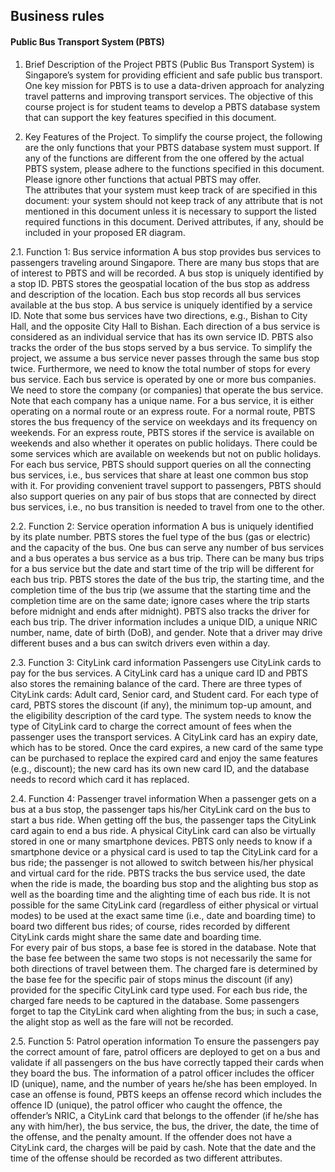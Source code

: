## Business rules
#### Public Bus Transport System (PBTS) 
1. Brief Description of the Project
PBTS (Public Bus Transport System) is Singapore’s system for providing efficient and safe public bus transport. One key mission for PBTS is to use a data-driven approach for analyzing travel patterns and improving transport services. The objective of this course project is for student teams to develop a PBTS database system that can support the key features specified in this document.  

2. Key Features of the Project.
To simplify the course project, the following are the only functions that your PBTS database system must support. If any of the functions are different from the one offered by the actual PBTS system, please adhere to the functions specified in this document. Please ignore other functions that actual PBTS may offer.  
The attributes that your system must keep track of are specified in this document: your system should not keep track of any attribute that is not mentioned in this document unless it is necessary to support the listed required functions in this document. Derived attributes, if any, should be included in your proposed ER diagram.   

2.1. Function 1: Bus service information 
A bus stop provides bus services to passengers traveling around Singapore. There are many bus stops that are of interest to PBTS and will be recorded. A bus stop is uniquely identified by a stop ID. PBTS stores the geospatial location of the bus stop as address and description of the location. Each bus stop records all bus services available at the bus stop. 
A bus service is uniquely identified by a service ID. Note that some bus services have two directions, e.g., Bishan to City Hall, and the opposite City Hall to Bishan. Each direction of a bus service is considered as an individual service that has its own service ID. PBTS also tracks the order of the bus stops served by a bus service. To simplify the project, we assume a bus service never passes through the same bus stop twice. Furthermore, we need to know the total 
number of stops for every bus service. Each bus service is operated by one or more bus companies. We need to store the company (or companies) that operate the bus service. Note that each company has a unique name. For a bus service, it is either operating on a normal route or an express route. For a normal route, PBTS stores the bus frequency of the service on weekdays and its frequency on weekends. For an express route, PBTS stores if the service is available on weekends and also whether it operates on public holidays. There could be some services which are available on weekends but not on public holidays.  
For each bus service, PBTS should support queries on all the connecting bus services, i.e., bus services that share at least one common bus stop with it. For providing convenient travel support to passengers, PBTS should also support queries on any pair of bus stops that are connected by direct bus services, i.e., no bus transition is needed to travel from one to the other. 

2.2. Function 2: Service operation information 
A bus is uniquely identified by its plate number. PBTS stores the fuel type of the bus (gas or electric) and the capacity of the bus. One bus can serve any number of bus services and a bus operates a bus service as a bus trip. There can be many bus trips for a bus service but the date and start time of the trip will be different for each bus trip. PBTS stores the date of the bus trip, the starting time, and the completion time of the bus trip (we assume that the starting time and the completion time are on the same date; ignore cases where the trip starts before midnight and ends after midnight). PBTS also tracks the driver for each bus trip. The driver information includes a unique DID, a unique NRIC number, name, date of birth (DoB), and gender. Note that a driver may drive different buses and a bus can switch drivers even within a day.   

2.3. Function 3: CityLink card information 
Passengers use CityLink cards to pay for the bus services. A CityLink card has a unique card ID and PBTS also stores the remaining balance of the card. There are three types of CityLink cards: Adult card, Senior card, and Student card. For each type of card, PBTS stores the discount (if any), the minimum top-up amount, and the eligibility description of the card type. The system needs to know the type of CityLink card to charge the correct amount of fees when the passenger uses the transport services. A CityLink card has an expiry date, which has to be stored. Once the card expires, a new card of the same type can be purchased to replace the expired card and enjoy the same features (e.g., discount); the new card has its own new card ID, and the database needs to record which card it has replaced.  

2.4. Function 4: Passenger travel information 
When a passenger gets on a bus at a bus stop, the passenger taps his/her CityLink card on the bus to start a bus ride. When getting off the bus, the passenger taps the CityLink card again to end a bus ride. A physical CityLink card can also be virtually stored in one or many smartphone devices. PBTS only needs to know if a smartphone device or a physical card is used to tap the CityLink card for a bus ride; the passenger is not allowed to switch between his/her physical and virtual card for the ride. PBTS tracks the bus service used, the date when the ride is made, the boarding bus stop and the alighting bus stop as well as the boarding time and the alighting time of each bus ride. It is not possible for the same CityLink card (regardless of either physical or virtual modes) to be used at the exact same time (i.e., date and boarding time) to board two different bus rides; of course, rides recorded by different CityLink cards might share the same date and boarding time.  
For every pair of bus stops, a base fee is stored in the database. Note that the base fee between the same two stops is not necessarily the same for both directions of travel between them. The charged fare is determined by the base fee for the specific pair of stops minus the discount (if any) provided for the specific CityLink card type used. For each bus ride, the charged fare needs to be captured in the database. Some passengers forget to tap the CityLink card when alighting from the bus; in such a case, the alight stop as well as the fare will not be recorded. 

2.5. Function 5: Patrol operation information 
To ensure the passengers pay the correct amount of fare, patrol officers are deployed to get on a bus and validate if all passengers on the bus have correctly tapped their cards when they board the bus. The information of a patrol officer includes the officer ID (unique), name, and the number of years he/she has been employed. In case an offense is found, PBTS keeps an offense record which includes the offence ID (unique), the patrol officer who caught the offence, the offender’s NRIC, a CityLink card that belongs to the offender (if he/she has any with him/her), the bus service, the bus, the driver, the date, the time of the offense, and the penalty amount. If the offender does not have a CityLink card, the charges will be paid by cash. Note that the date and the time of the offense should be recorded as two different attributes. 
